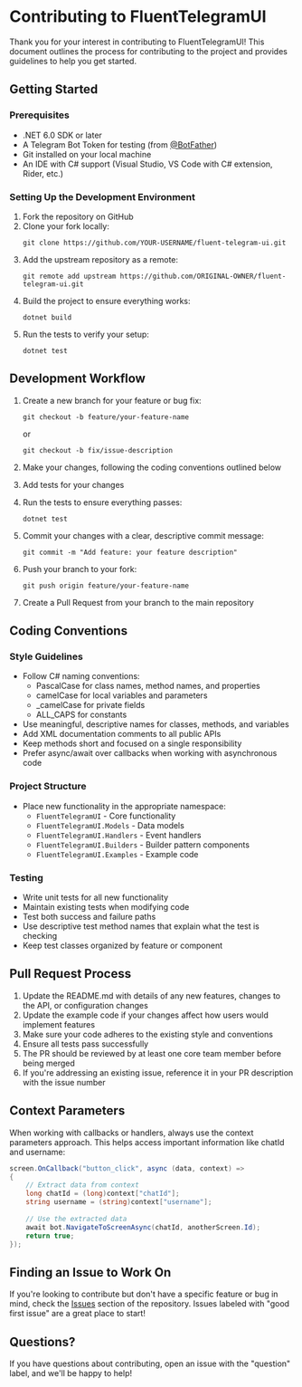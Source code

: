 # Contributing to FluentTelegramUI

Thank you for your interest in contributing to FluentTelegramUI! This document outlines the process for contributing to the project and provides guidelines to help you get started.

## Getting Started

### Prerequisites

- .NET 6.0 SDK or later
- A Telegram Bot Token for testing (from [@BotFather](https://t.me/botfather))
- Git installed on your local machine
- An IDE with C# support (Visual Studio, VS Code with C# extension, Rider, etc.)

### Setting Up the Development Environment

1. Fork the repository on GitHub
2. Clone your fork locally:
   ```
   git clone https://github.com/YOUR-USERNAME/fluent-telegram-ui.git
   ```
3. Add the upstream repository as a remote:
   ```
   git remote add upstream https://github.com/ORIGINAL-OWNER/fluent-telegram-ui.git
   ```
4. Build the project to ensure everything works:
   ```
   dotnet build
   ```
5. Run the tests to verify your setup:
   ```
   dotnet test
   ```

## Development Workflow

1. Create a new branch for your feature or bug fix:
   ```
   git checkout -b feature/your-feature-name
   ```
   or
   ```
   git checkout -b fix/issue-description
   ```

2. Make your changes, following the coding conventions outlined below

3. Add tests for your changes

4. Run the tests to ensure everything passes:
   ```
   dotnet test
   ```

5. Commit your changes with a clear, descriptive commit message:
   ```
   git commit -m "Add feature: your feature description"
   ```

6. Push your branch to your fork:
   ```
   git push origin feature/your-feature-name
   ```

7. Create a Pull Request from your branch to the main repository

## Coding Conventions

### Style Guidelines

- Follow C# naming conventions:
  - PascalCase for class names, method names, and properties
  - camelCase for local variables and parameters
  - _camelCase for private fields
  - ALL_CAPS for constants
- Use meaningful, descriptive names for classes, methods, and variables
- Add XML documentation comments to all public APIs
- Keep methods short and focused on a single responsibility
- Prefer async/await over callbacks when working with asynchronous code

### Project Structure

- Place new functionality in the appropriate namespace:
  - `FluentTelegramUI` - Core functionality
  - `FluentTelegramUI.Models` - Data models
  - `FluentTelegramUI.Handlers` - Event handlers
  - `FluentTelegramUI.Builders` - Builder pattern components
  - `FluentTelegramUI.Examples` - Example code

### Testing

- Write unit tests for all new functionality
- Maintain existing tests when modifying code
- Test both success and failure paths
- Use descriptive test method names that explain what the test is checking
- Keep test classes organized by feature or component

## Pull Request Process

1. Update the README.md with details of any new features, changes to the API, or configuration changes
2. Update the example code if your changes affect how users would implement features
3. Make sure your code adheres to the existing style and conventions
4. Ensure all tests pass successfully
5. The PR should be reviewed by at least one core team member before being merged
6. If you're addressing an existing issue, reference it in your PR description with the issue number

## Context Parameters

When working with callbacks or handlers, always use the context parameters approach. This helps access important information like chatId and username:

```csharp
screen.OnCallback("button_click", async (data, context) => 
{
    // Extract data from context
    long chatId = (long)context["chatId"];
    string username = (string)context["username"];
    
    // Use the extracted data
    await bot.NavigateToScreenAsync(chatId, anotherScreen.Id);
    return true;
});
```

## Finding an Issue to Work On

If you're looking to contribute but don't have a specific feature or bug in mind, check the [Issues](https://github.com/ORIGINAL-OWNER/fluent-telegram-ui/issues) section of the repository. Issues labeled with "good first issue" are a great place to start!

## Questions?

If you have questions about contributing, open an issue with the "question" label, and we'll be happy to help! 